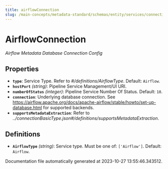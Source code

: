 ```yaml
---
title: airflowConnection
slug: /main-concepts/metadata-standard/schemas/entity/services/connections/pipeline/airflowconnection
---
```


# AirflowConnection

*Airflow Metadata Database Connection Config*

## Properties

- **`type`**: Service Type. Refer to *#/definitions/AirflowType*. Default: `Airflow`.
- **`hostPort`** *(string)*: Pipeline Service Management/UI URI.
- **`numberOfStatus`** *(integer)*: Pipeline Service Number Of Status. Default: `10`.
- **`connection`**: Underlying database connection. See https://airflow.apache.org/docs/apache-airflow/stable/howto/set-up-database.html for supported backends.
- **`supportsMetadataExtraction`**: Refer to *../connectionBasicType.json#/definitions/supportsMetadataExtraction*.
## Definitions

- **`AirflowType`** *(string)*: Service type. Must be one of: `['Airflow']`. Default: `Airflow`.


Documentation file automatically generated at 2023-10-27 13:55:46.343512.
